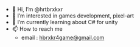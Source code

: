 - 👋 Hi, I’m @hrtbrxkxr
- 👀 I’m interested in games development, pixel-art
- 🌱 I’m currently learning about C# for unity
- 📫 How to reach me 
  - email : hbrxkr4game@gmail.com

<!---
hrtbrxkxr/hrtbrxkxr is a ✨ special ✨ repository because its `README.md` (this file) appears on your GitHub profile.
You can click the Preview link to take a look at your changes.
--->
